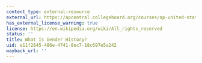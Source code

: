 ```yaml
---
content_type: external-resource
external_url: https://apcentral.collegeboard.org/courses/ap-united-states-history/classroom-resources/what-is-gender-history
has_external_license_warning: true
license: https://en.wikipedia.org/wiki/All_rights_reserved
status: ''
title: What Is Gender History?
uid: e11f2845-486e-4741-8ec7-18c697e5a242
wayback_url: ''
---
```

